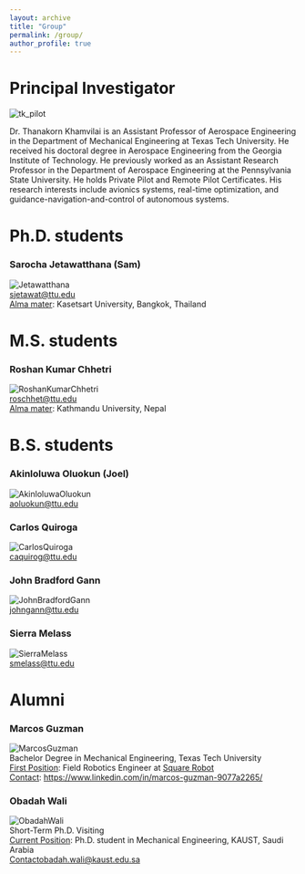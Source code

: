 ```yaml
---
layout: archive
title: "Group"
permalink: /group/
author_profile: true
---
```

# Principal Investigator

![tk_pilot](/images/tk_pilot.png#left "tk_pilot") 

 Dr. Thanakorn Khamvilai is an Assistant Professor of Aerospace Engineering in the Department of Mechanical Engineering at Texas Tech University. He received his doctoral degree in Aerospace Engineering from the Georgia Institute of Technology. He previously worked as an Assistant Research Professor in the Department of Aerospace Engineering at the Pennsylvania State University. He holds Private Pilot and Remote Pilot Certificates. His research interests include avionics systems, real-time optimization, and guidance-navigation-and-control of autonomous systems.

# Ph.D. students
### Sarocha Jetawatthana (Sam)
![Jetawatthana](/images/Jetawatthana.png#left "Jetawattha")\
sjetawat@ttu.edu\
<ins>Alma mater</ins>: Kasetsart University, Bangkok, Thailand

# M.S. students
### Roshan Kumar Chhetri
![RoshanKumarChhetri](/images/RoshanKumarChhetri.png#left "Roshan Kumar Chhetri")\
roschhet@ttu.edu\
<ins>Alma mater</ins>: Kathmandu University, Nepal

# B.S. students

### Akinloluwa Oluokun (Joel)
![AkinloluwaOluokun](/images/AkinloluwaOluokun.png#left "AkinloluwaOluokun")\
aoluokun@ttu.edu

### Carlos Quiroga

![CarlosQuiroga](/images/CarlosQuiroga.png#left "CarlosQuiroga")\
caquirog@ttu.edu

### John Bradford Gann

![JohnBradfordGann](/images/JohnBradfordGann.png#left "JohnBradfordGann")\
johngann@ttu.edu



### Sierra Melass

![SierraMelass](/images/SierraMelass.png#left "SierraMelass")\
smelass@ttu.edu

# Alumni

### Marcos Guzman

![MarcosGuzman](/images/MarcosGuzman.png#left "MarcosGuzman")\
Bachelor Degree in Mechanical Engineering, Texas Tech University\
<ins>First Position</ins>: Field Robotics Engineer at [Square Robot](https://squarerobot.com/)\
<ins>Contact</ins>: https://www.linkedin.com/in/marcos-guzman-9077a2265/

### Obadah Wali

![ObadahWali](/images/ObadahWali.png#left "ObadaWali")\
Short-Term Ph.D. Visiting\
<ins>Current Position</ins>: Ph.D. student in Mechanical Engineering, KAUST, Saudi Arabia\
<ins>Contact</ins>obadah.wali@kaust.edu.sa